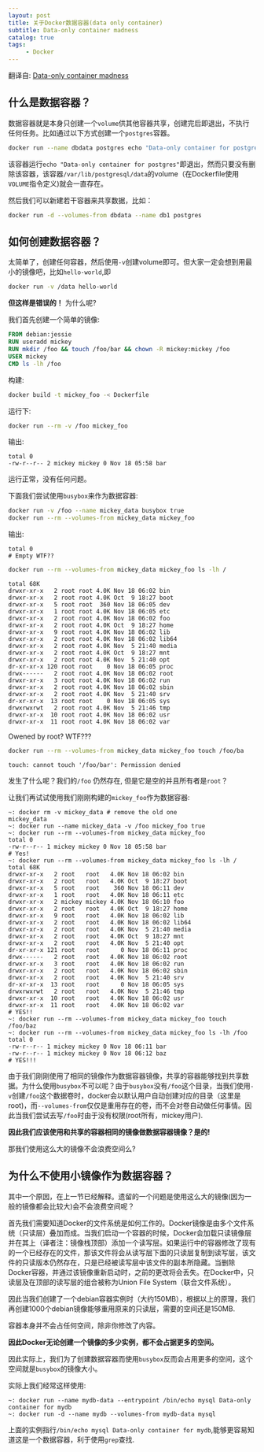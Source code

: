 ```yaml
---
layout: post
title: 关于Docker数据容器(data only container)
subtitle: Data-only container madness
catalog: true
tags:
     - Docker
---
```


翻译自: [Data-only container madness](http://container42.com/2014/11/18/data-only-container-madness/)

## 什么是数据容器？

数据容器就是本身只创建一个`volume`供其他容器共享，创建完后即退出，不执行任何任务。比如通过以下方式创建一个`postgres`容器。

```sh
docker run --name dbdata postgres echo "Data-only container for postgres"
```

该容器运行`echo "Data-only container for postgres"`即退出，然而只要没有删除该容器，该容器`/var/lib/postgresql/data`的volume（在Dockerfile使用`VOLUME`指令定义)就会一直存在。

然后我们可以新建若干容器来共享数据，比如：

```sh
docker run -d --volumes-from dbdata --name db1 postgres
```

## 如何创建数据容器？

太简单了，创建任何容器，然后使用`-v`创建volume即可。但大家一定会想到用最小的镜像吧，比如`hello-world`,即

```sh
docker run -v /data hello-world
```

**但这样是错误的！** 为什么呢?

我们首先创建一个简单的镜像:

```Dockerfile
FROM debian:jessie
RUN useradd mickey
RUN mkdir /foo && touch /foo/bar && chown -R mickey:mickey /foo
USER mickey
CMD ls -lh /foo
```

构建:

```sh
docker build -t mickey_foo -< Dockerfile
```

运行下:

```sh
docker run --rm -v /foo mickey_foo
```

输出:

```
total 0
-rw-r--r-- 2 mickey mickey 0 Nov 18 05:58 bar
```

运行正常，没有任何问题。

下面我们尝试使用`busybox`来作为数据容器:

```sh
docker run -v /foo --name mickey_data busybox true
docker run --rm --volumes-from mickey_data mickey_foo
```

输出:

```
total 0
# Empty WTF??
```

```sh
docker run --rm --volumes-from mickey_data mickey_foo ls -lh /
```

```
total 68K
drwxr-xr-x   2 root root 4.0K Nov 18 06:02 bin
drwxr-xr-x   2 root root 4.0K Oct  9 18:27 boot
drwxr-xr-x   5 root root  360 Nov 18 06:05 dev
drwxr-xr-x   1 root root 4.0K Nov 18 06:05 etc
drwxr-xr-x   2 root root 4.0K Nov 18 06:02 foo
drwxr-xr-x   2 root root 4.0K Oct  9 18:27 home
drwxr-xr-x   9 root root 4.0K Nov 18 06:02 lib
drwxr-xr-x   2 root root 4.0K Nov 18 06:02 lib64
drwxr-xr-x   2 root root 4.0K Nov  5 21:40 media
drwxr-xr-x   2 root root 4.0K Oct  9 18:27 mnt
drwxr-xr-x   2 root root 4.0K Nov  5 21:40 opt
dr-xr-xr-x 120 root root    0 Nov 18 06:05 proc
drwx------   2 root root 4.0K Nov 18 06:02 root
drwxr-xr-x   3 root root 4.0K Nov 18 06:02 run
drwxr-xr-x   2 root root 4.0K Nov 18 06:02 sbin
drwxr-xr-x   2 root root 4.0K Nov  5 21:40 srv
dr-xr-xr-x  13 root root    0 Nov 18 06:05 sys
drwxrwxrwt   2 root root 4.0K Nov  5 21:46 tmp
drwxr-xr-x  10 root root 4.0K Nov 18 06:02 usr
drwxr-xr-x  11 root root 4.0K Nov 18 06:02 var
```
<div style='text-color:red;'> Owened by root?  WTF???</div>

```sh
docker run --rm --volumes-from mickey_data mickey_foo touch /foo/ba
```

```
touch: cannot touch '/foo/bar': Permission denied
```

发生了什么呢？我们的`/foo` 仍然存在, 但是它是空的并且所有者是`root`？

让我们再试试使用我们刚刚构建的`mickey_foo`作为数据容器:

```
~: docker rm -v mickey_data # remove the old one
mickey_data
~: docker run --name mickey_data -v /foo mickey_foo true
~: docker run --rm --volumes-from mickey_data mickey_foo
total 0
-rw-r--r-- 1 mickey mickey 0 Nov 18 05:58 bar
# Yes!
~: docker run --rm --volumes-from mickey_data mickey_foo ls -lh /
total 68K
drwxr-xr-x   2 root   root   4.0K Nov 18 06:02 bin
drwxr-xr-x   2 root   root   4.0K Oct  9 18:27 boot
drwxr-xr-x   5 root   root    360 Nov 18 06:11 dev
drwxr-xr-x   1 root   root   4.0K Nov 18 06:11 etc
drwxr-xr-x   2 mickey mickey 4.0K Nov 18 06:10 foo
drwxr-xr-x   2 root   root   4.0K Oct  9 18:27 home
drwxr-xr-x   9 root   root   4.0K Nov 18 06:02 lib
drwxr-xr-x   2 root   root   4.0K Nov 18 06:02 lib64
drwxr-xr-x   2 root   root   4.0K Nov  5 21:40 media
drwxr-xr-x   2 root   root   4.0K Oct  9 18:27 mnt
drwxr-xr-x   2 root   root   4.0K Nov  5 21:40 opt
dr-xr-xr-x 121 root   root      0 Nov 18 06:11 proc
drwx------   2 root   root   4.0K Nov 18 06:02 root
drwxr-xr-x   3 root   root   4.0K Nov 18 06:02 run
drwxr-xr-x   2 root   root   4.0K Nov 18 06:02 sbin
drwxr-xr-x   2 root   root   4.0K Nov  5 21:40 srv
dr-xr-xr-x  13 root   root      0 Nov 18 06:05 sys
drwxrwxrwt   2 root   root   4.0K Nov  5 21:46 tmp
drwxr-xr-x  10 root   root   4.0K Nov 18 06:02 usr
drwxr-xr-x  11 root   root   4.0K Nov 18 06:02 var
# YES!!
~: docker run --rm --volumes-from mickey_data mickey_foo touch /foo/baz
~: docker run --rm --volumes-from mickey_data mickey_foo ls -lh /foo
total 0
-rw-r--r-- 1 mickey mickey 0 Nov 18 06:11 bar
-rw-r--r-- 1 mickey mickey 0 Nov 18 06:12 baz
# YES!!!
```

由于我们刚刚使用了相同的镜像作为数据容器镜像，共享的容器能够找到共享数据。为什么使用`busybox`不可以呢？由于`busybox`没有`/foo`这个目录，当我们使用`-v`创建`/foo`这个数据卷时，docker会以默认用户自动创建对应的目录（这里是root)，而`--volumes-from`仅仅是重用存在的卷，而不会对卷自动做任何事情。因此当我们尝试去写`/foo`时由于没有权限(root所有，mickey用户).

**因此我们应该使用和共享的容器相同的镜像做数据容器镜像？是的!**

那我们使用这么大的镜像不会浪费空间么?

## 为什么不使用小镜像作为数据容器？

其中一个原因，在上一节已经解释。遗留的一个问题是使用这么大的镜像(因为一般的镜像都会比较大)会不会浪费空间呢？

首先我们需要知道Docker的文件系统是如何工作的。Docker镜像是由多个文件系统（只读层）叠加而成。当我们启动一个容器的时候，Docker会加载只读镜像层并在其上（译者注：镜像栈顶部）添加一个读写层。如果运行中的容器修改了现有的一个已经存在的文件，那该文件将会从读写层下面的只读层复制到读写层，该文件的只读版本仍然存在，只是已经被读写层中该文件的副本所隐藏。当删除Docker容器，并通过该镜像重新启动时，之前的更改将会丢失。在Docker中，只读层及在顶部的读写层的组合被称为Union File System（联合文件系统）。

因此当我们创建了一个debian容器实例时（大约150MB），根据以上的原理，我们再创建1000个debian镜像能够重用原来的只读层，需要的空间还是150MB.

容器本身并不会占任何空间，除非你修改了内容。

**因此Docker无论创建一个镜像的多少实例，都不会占据更多的空间。**

因此实际上，我们为了创建数据容器而使用`busybox`反而会占用更多的空间，这个空间就是`busybox`的镜像大小。

实际上我们经常这样使用:

```
~: docker run --name mydb-data --entrypoint /bin/echo mysql Data-only container for mydb
~: docker run -d --name mydb --volumes-from mydb-data mysql
```

上面的实例指行`/bin/echo mysql Data-only container for mydb`,能够更容易知道这是一个数据容器，利于使用`grep`查找.


